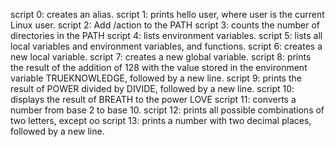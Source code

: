 script 0: creates an alias.
script 1: prints hello user, where user is the current Linux user.
script 2: Add /action to the PATH
script 3: counts the number of directories in the PATH
script 4: lists environment variables.
script 5: lists all local variables and environment variables, and functions.
script 6: creates a new local variable.
script 7: creates a new global variable.
script 8: prints the result of the addition of 128 with the value stored in the environment variable TRUEKNOWLEDGE, followed by a new line.
script 9: prints the result of POWER divided by DIVIDE, followed by a new line.
script 10: displays the result of BREATH to the power LOVE
script 11: converts a number from base 2 to base 10.
script 12: prints all possible combinations of two letters, except oo
script 13: prints a number with two decimal places, followed by a new line.
